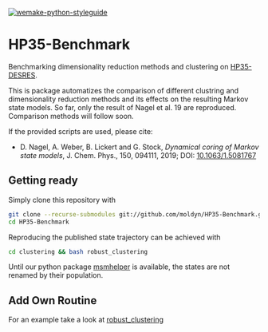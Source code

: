 [![wemake-python-styleguide](https://img.shields.io/badge/style-wemake-000000.svg)](https://github.com/wemake-services/wemake-python-styleguide)
# HP35-Benchmark
Benchmarking dimensionality reduction methods and clustering on [HP35-DESRES](https://github.com/moldyn/HP35-DESRES).

This is package automatizes the comparison of  different clustring and dimensionality reduction methods and its effects on the resulting Markov state models. So far, only the result of Nagel et al. 19 are reproduced. Comparison methods will follow soon.

If the provided scripts are used, please cite:
- D. Nagel, A. Weber, B. Lickert and G. Stock, *Dynamical coring of Markov state models*, J. Chem. Phys., 150, 094111, 2019; DOI: [10.1063/1.5081767](https://aip.scitation.org/doi/10.1063/1.5081767)

## Getting ready
Simply clone this repository with
```bash
git clone --recurse-submodules git://github.com/moldyn/HP35-Benchmark.git
cd HP35-Benchmark
```

Reproducing the published state trajectory can be achieved with
```bash
cd clustering && bash robust_clustering
```
Until our python package [msmhelper](https://moldyn.github.io/msmhelper) is available, the states are not renamed by their population.

## Add Own Routine
For an example take a look at [robust_clustering](https://github.com/moldyn/HP35-Benchmark/blob/master/clustering/robust_clustering)
